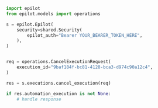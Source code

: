<!-- Start SDK Example Usage -->
```python
import epilot
from epilot.models import operations

s = epilot.Epilot(
    security=shared.Security(
        epilot_auth="Bearer YOUR_BEARER_TOKEN_HERE",
    ),
)


req = operations.CancelExecutionRequest(
    execution_id="9baf184f-bc81-4128-bca3-d974c90a12c4",
)

res = s.executions.cancel_execution(req)

if res.automation_execution is not None:
    # handle response
```
<!-- End SDK Example Usage -->